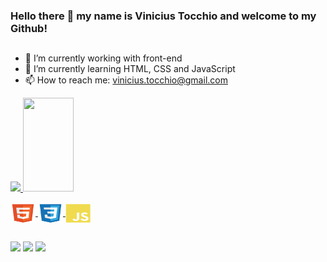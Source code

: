 ### Hello there 👋  my name is Vinicius Tocchio and welcome to my Github!

  ##

- 🔭 I’m currently working with front-end
- 🌱 I’m currently learning HTML, CSS and JavaScript 
- 📫 How to reach me: vinicius.tocchio@gmail.com

<div>
  <a href="https://github.com/viniciustocchio">
  <img height="150em" src="https://github-readme-stats.vercel.app/api?username=viniciustocchio&show_icons=true&theme=tokyonight&include_all_commits=true&count_private=true"/>
  <img height="150em" width="40%" src="https://github-readme-stats.vercel.app/api/top-langs/?username=viniciustocchio&layout=compact&langs_count=7&theme=tokyonight"/>
</div>
  
<div style="display: inline_block"><br>
  <img align="center" alt="HTML" height="30" width="40" src="https://raw.githubusercontent.com/devicons/devicon/master/icons/html5/html5-original.svg">
  <img align="center" alt="CSS" height="30" width="40" src="https://raw.githubusercontent.com/devicons/devicon/master/icons/css3/css3-original.svg">
  <img align="center" alt="Js" height="30" width="40" src="https://raw.githubusercontent.com/devicons/devicon/master/icons/javascript/javascript-plain.svg">
</div>

   ##

<div> 
  <a href="https://www.linkedin.com/in/viniciustocchio" target="_blank"><img src="https://img.shields.io/badge/-LinkedIn-%230077B5?style=for-the-badge&logo=linkedin&logoColor=white" target="_blank"></a>
  <a href = "mailto:vinicius.tocchio@gmail.com"><img src="https://img.shields.io/badge/-Gmail-%23333?style=for-the-badge&logo=gmail&logoColor=white" target="_blank"></a>
  <a href="https://instagram.com/viniciustocchio" target="_blank"><img src="https://img.shields.io/badge/-Instagram-%23E4405F?style=for-the-badge&logo=instagram&logoColor=white" target="_blank"></a>
</div>

